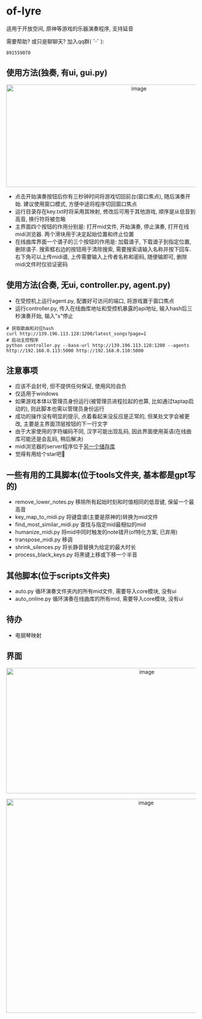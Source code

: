 # of-lyre
适用于开放空间, 原神等游戏的乐器演奏程序, 支持延音

需要帮助? 或只是聊聊天? 加入qq群( ˘ᵕ˘ ):
```
891559070
```

## 使用方法(独奏, 有ui, gui.py)

<p align="center">
<img width="690" height="272" alt="image" src="https://github.com/user-attachments/assets/aaa9a485-5849-44e3-b650-c2c5e144cd99" />
</p>

- 点击开始演奏按钮后你有三秒钟时间将游戏切回前台(窗口焦点), 随后演奏开始. 建议使用窗口模式, 方便中途将程序切回窗口焦点
- 运行目录存在key.txt时将采用其映射, 修改后可用于其他游戏, 顺序是从低音到高音, 换行符将被忽略
- 主界面四个按钮的作用分别是: 打开mid文件, 开始演奏, 停止演奏, 打开在线midi浏览器. 两个滑块用于决定起始位置和终止位置
- 在线曲库界面一个谱子的三个按钮的作用是: 加载谱子, 下载谱子到指定位置, 删除谱子. 搜索框右边的按钮用于清除搜索, 需要搜索请输入名称并按下回车. 右下角可以上传midi谱, 上传需要输入上传者名称和密码, 随便输即可, 删除midi文件时仅验证密码


## 使用方法(合奏, 无ui, controller.py, agent.py)
- 在受控机上运行agent.py, 配置好可访问的端口, 将游戏置于窗口焦点
- 运行controller.py, 传入在线曲库地址和受控机暴露的api地址, 输入hash后三秒演奏开始, 输入"s"停止
```
# 获取歌曲和对应hash
curl http://139.196.113.128:1200/latest_songs?page=1
# 启动主控程序
python controller.py --base-url http://139.196.113.128:1200 --agents http://192.168.0.113:5000 http://192.168.0.110:5000
```

## 注意事项
- 应该不会封号, 但不提供任何保证, 使用风险自负
- 仅适用于windows
- 如果游戏本体以管理员身份运行(被管理员进程拉起的也算, 比如通过taptap启动的), 则此脚本也需以管理员身份运行
- 成功的操作没有明显的提示, 点着看起来没反应是正常的, 但某处文字会被更改, 主要是主界面顶层按钮的下一行文字
- 由于大家使用的字符编码不同, 汉字可能出现乱码, 因此界面使用英语(在线曲库可能还是会乱码, 稍后解决)
- midi浏览器的server程序位于[另一个储存库](https://github.com/byzp/Genshin-Lyre-midi-player-server/tree/main/server)
- 觉得有用给个star吧🤗

## 一些有用的工具脚本(位于tools文件夹, 基本都是gpt写的)
- remove_lower_notes.py 移除所有起始时刻和时值相同的低音键, 保留一个最高音
- key_map_to_midi.py 将键盘谱(主要是原神的)转换为mid文件
- find_most_similar_midi.py 查找与指定mid最相似的mid
- humanize_midi.py 将mid中同时触发的note错开(of特化方案, 已弃用)
- transpose_midi.py 移调
- shrink_silences.py 将长静音替换为给定的最大时长
- process_black_keys.py 将黑键上移或下移一个半音

## 其他脚本(位于scripts文件夹)
- auto.py 循环演奏文件夹内的所有mid文件, 需要导入core模块, 没有ui
- auto_online.py 循环演奏在线曲库的所有mid, 需要导入core模块, 没有ui

## 待办
- 电钢琴映射

## 界面
<p align="center">
<img width="732" height="333" alt="image" src="http://139.196.113.128:1160/img/gui.png" />
</p>
<p align="center">
<img width="728" height="568" alt="image" src="http://139.196.113.128:1160/img/online.png" />
</p>
